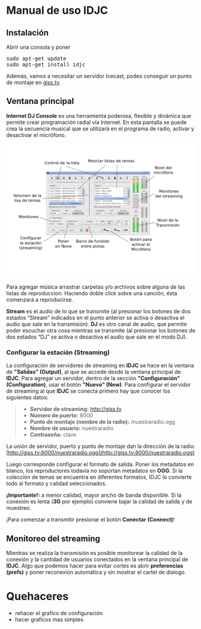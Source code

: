 # Manual de uso IDJC

## Instalación

Abrir una consola y poner

<pre>
sudo apt-get update
sudo apt-get install idjc
</pre>

Además, vamos a necesitar un servidor Icecast, podes conseguir un punto de montaje en [giss.tv](http://giss.tv/addmount.html).

## Ventana principal

**Internet DJ Console** es una herramienta poderosa, flexible y dinámica que permite crear programación radial vía Internet. 
En esta pantalla se puede crea la secuencia musical que se utilizará en el programa de radio, activar y desactivar el micrófono.

![Vista general del programa](img/IDJC/IDJC.png "Vista general del programa")

Para agregar música arrastrar carpetas y/o archivos sobre alguna de las listas de reproduccion. 
Haciendo doble click sobre una canción, ésta comenzará a reproducirse.

**Stream** es el audio de lo que se transmite (al presionar los botones de dos estados “Stream” indicados en el punto anterior se activa o desactiva el audio que sale en la transmisión).
**DJ** es otro canal de audio, que permite poder escuchar otra cosa mientras se transmite (al presionar los botones de dos estados “DJ” se activa o desactiva el audio que sale en el modo DJ). 

### Configurar la estación (Streaming)

La configuración de servidores de streaming en **IDJC** se hace en la ventana de **"Salidas" (Output)**, al que se accede desde la ventana principal de **IDJC**. 
Para agregar un servidor, dentro de la sección **"Configuración" (Configuration)**, usar el botón **"Nuevo" (New)**.
Para configurar el servidor de streaming al que **IDJC** se conecta primero hay que conocer los siguientes datos:

> - **Servidor de streaming:** http://giss.tv
> - **Número de puerto:** 8000
> - **Punto de montaje (nombre de la radio):** /nuestraradio.ogg
> - **Nombre de usuario:** nuestraradio
> - **Contraseña:** clave

La unión de servidor, puerto y punto de montaje dan la dirección de la radio: [http://giss.tv:8000/nuestraradio.ogg](http://giss.tv:8000/nuestraradio.ogg)

Luego corresponde configurar el formato de salida.
Poner los metadatos en blanco, los reproductores todavia no soportan metadatos en **OGG**.
Si la colección de temas se encuentra en diferentes formatos, IDJC lo convierte todo al formato y calidad seleccionados.

**¡Importante!:** a menor calidad, mayor ancho de banda disponible. Si la conexión es lenta (**3G** por ejemplo) conviene bajar la calidad de 
salida y de muestreo. 

¡Para comenzar a transmitir presionar el botón **Conectar (Connect)**!

## Monitoreo del streaming

Mientras se realiza la transmisión es posible monitorear la calidad de la conexión y la cantidad de usuarios conectados en la ventana principal de **IDJC**.
Algo que podemos hacer para evitar cortes es abrir **preferencias (prefs)** y poner reconexión automática y sin mostrar el cartel de dialogo.

# Quehaceres

- rehacer el grafico de configuración
- hacer graficos mas simples
